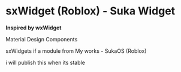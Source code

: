 # sxWidget (Roblox) - Suka Widget 
**Inspired by wxWidget**

Material Design Components

sxWidgets if a module from My works - SukaOS (Roblox)

i will publish this when its stable
